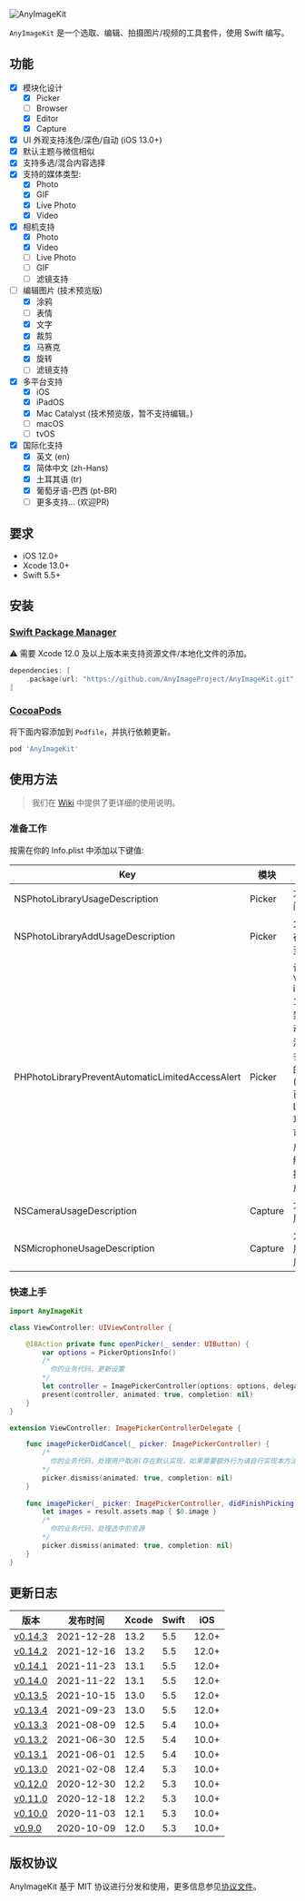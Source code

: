 ![AnyImageKit](https://github.com/AnyImageProject/AnyImageProject.github.io/raw/master/Resources/TitleMap@2x.png)

`AnyImageKit` 是一个选取、编辑、拍摄图片/视频的工具套件，使用 Swift 编写。

## 功能

- [x] 模块化设计
    - [x] Picker
    - [ ] Browser
    - [x] Editor
    - [x] Capture
- [x] UI 外观支持浅色/深色/自动 (iOS 13.0+)
- [x] 默认主题与微信相似
- [x] 支持多选/混合内容选择
- [x] 支持的媒体类型:
    - [x] Photo
    - [x] GIF
    - [x] Live Photo
    - [x] Video
- [x] 相机支持
    - [x] Photo
    - [x] Video
    - [ ] Live Photo
    - [ ] GIF
    - [ ] 滤镜支持
- [ ] 编辑图片 (技术预览版)
    - [x] 涂鸦
    - [ ] 表情
    - [x] 文字
    - [x] 裁剪
    - [x] 马赛克
    - [x] 旋转
    - [ ] 滤镜支持
- [x] 多平台支持
    - [x] iOS
    - [x] iPadOS
    - [x] Mac Catalyst (技术预览版，暂不支持编辑。)
    - [ ] macOS
    - [ ] tvOS
- [x] 国际化支持
    - [x] 英文 (en)
    - [x] 简体中文 (zh-Hans)
    - [x] 土耳其语 (tr)
    - [x] 葡萄牙语-巴西 (pt-BR)
    - [ ] 更多支持... (欢迎PR)

## 要求

- iOS 12.0+
- Xcode 13.0+
- Swift 5.5+

## 安装

### [Swift Package Manager](https://swift.org/package-manager/)

⚠️ 需要 Xcode 12.0 及以上版本来支持资源文件/本地化文件的添加。

```swift
dependencies: [
    .package(url: "https://github.com/AnyImageProject/AnyImageKit.git", .upToNextMajor(from: "0.14.0"))
]
```

### [CocoaPods](https://guides.cocoapods.org/using/using-cocoapods.html)

将下面内容添加到 `Podfile`，并执行依赖更新。

```ruby
pod 'AnyImageKit'
```

## 使用方法

> 我们在 [Wiki](https://github.com/AnyImageProject/AnyImageKit/wiki) 中提供了更详细的使用说明。

### 准备工作

按需在你的 Info.plist 中添加以下键值:

| Key | 模块 | 备注 |
| ----- | ----  | ---- |
| NSPhotoLibraryUsageDescription | Picker | 允许访问相册 |
| NSPhotoLibraryAddUsageDescription | Picker | 允许保存图片至相册 |
| PHPhotoLibraryPreventAutomaticLimitedAccessAlert | Picker | 设置为 `YES` iOS 14+ 以禁用自动弹出添加更多照片的弹框(Picker 已适配 Limited 功能，可由用户主动触发，提升用户体验)|
| NSCameraUsageDescription | Capture | 允许使用相机 |
| NSMicrophoneUsageDescription | Capture | 允许使用麦克风 |

### 快速上手

```swift
import AnyImageKit

class ViewController: UIViewController {

    @IBAction private func openPicker(_ sender: UIButton) {
        var options = PickerOptionsInfo()
        /*
          你的业务代码，更新设置
        */
        let controller = ImagePickerController(options: options, delegate: self)
        present(controller, animated: true, completion: nil)
    }
}

extension ViewController: ImagePickerControllerDelegate {

    func imagePickerDidCancel(_ picker: ImagePickerController) {
        /*
          你的业务代码，处理用户取消(存在默认实现，如果需要额外行为请自行实现本方法)
        */
        picker.dismiss(animated: true, completion: nil)
    }
    
    func imagePicker(_ picker: ImagePickerController, didFinishPicking result: PickerResult) {
        let images = result.assets.map { $0.image }
        /*
          你的业务代码，处理选中的资源
        */
        picker.dismiss(animated: true, completion: nil)
    }
}
```

## 更新日志

| 版本 | 发布时间 | Xcode | Swift | iOS |
| ---- | ----  | ---- | ---- | ---- |
| [v0.14.3](https://github.com/AnyImageProject/AnyImageKit/blob/master/Documentation/RELEASE_NOTE_CN.md#0143) | 2021-12-28 | 13.2 | 5.5 | 12.0+ |
| [v0.14.2](https://github.com/AnyImageProject/AnyImageKit/blob/master/Documentation/RELEASE_NOTE_CN.md#0142) | 2021-12-16 | 13.2 | 5.5 | 12.0+ |
| [v0.14.1](https://github.com/AnyImageProject/AnyImageKit/blob/master/Documentation/RELEASE_NOTE_CN.md#0141) | 2021-11-23 | 13.1 | 5.5 | 12.0+ |
| [v0.14.0](https://github.com/AnyImageProject/AnyImageKit/blob/master/Documentation/RELEASE_NOTE_CN.md#0140) | 2021-11-22 | 13.1 | 5.5 | 12.0+ |
| [v0.13.5](https://github.com/AnyImageProject/AnyImageKit/blob/master/Documentation/RELEASE_NOTE_CN.md#0135) | 2021-10-15 | 13.0 | 5.5 | 12.0+ |
| [v0.13.4](https://github.com/AnyImageProject/AnyImageKit/blob/master/Documentation/RELEASE_NOTE_CN.md#0134) | 2021-09-23 | 13.0 | 5.5 | 12.0+ |
| [v0.13.3](https://github.com/AnyImageProject/AnyImageKit/blob/master/Documentation/RELEASE_NOTE_CN.md#0133) | 2021-08-09 | 12.5 | 5.4 | 10.0+ |
| [v0.13.2](https://github.com/AnyImageProject/AnyImageKit/blob/master/Documentation/RELEASE_NOTE_CN.md#0132) | 2021-06-30 | 12.5 | 5.4 | 10.0+ |
| [v0.13.1](https://github.com/AnyImageProject/AnyImageKit/blob/master/Documentation/RELEASE_NOTE_CN.md#0131) | 2021-06-01 | 12.5 | 5.4 | 10.0+ |
| [v0.13.0](https://github.com/AnyImageProject/AnyImageKit/blob/master/Documentation/RELEASE_NOTE_CN.md#0130) | 2021-02-08 | 12.4 | 5.3 | 10.0+ |
| [v0.12.0](https://github.com/AnyImageProject/AnyImageKit/blob/master/Documentation/RELEASE_NOTE_CN.md#0120) | 2020-12-30 | 12.2 | 5.3 | 10.0+ |
| [v0.11.0](https://github.com/AnyImageProject/AnyImageKit/blob/master/Documentation/RELEASE_NOTE_CN.md#0110) | 2020-12-18 | 12.2 | 5.3 | 10.0+ |
| [v0.10.0](https://github.com/AnyImageProject/AnyImageKit/blob/master/Documentation/RELEASE_NOTE_CN.md#0100) | 2020-11-03 | 12.1 | 5.3 | 10.0+ |
| [v0.9.0](https://github.com/AnyImageProject/AnyImageKit/blob/master/Documentation/RELEASE_NOTE_CN.md#090) | 2020-10-09 | 12.0 | 5.3 | 10.0+ |

## 版权协议

AnyImageKit 基于 MIT 协议进行分发和使用，更多信息参见[协议文件](./LICENSE)。
